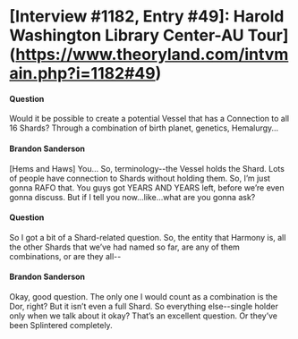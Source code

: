 # [Interview #1182, Entry #49]: Harold Washington Library Center-AU Tour](https://www.theoryland.com/intvmain.php?i=1182#49)

#### Question

Would it be possible to create a potential Vessel that has a Connection to all 16 Shards? Through a combination of birth planet, genetics, Hemalurgy...

#### Brandon Sanderson

[Hems and Haws] You… So, terminology--the Vessel holds the Shard. Lots of people have connection to Shards without holding them. So, I’m just gonna RAFO that. You guys got YEARS AND YEARS left, before we’re even gonna discuss. But if I tell you now...like...what are you gonna ask?

#### Question

So I got a bit of a Shard-related question. So, the entity that Harmony is, all the other Shards that we’ve had named so far, are any of them combinations, or are they all--

#### Brandon Sanderson

Okay, good question. The only one I would count as a combination is the Dor, right? But it isn’t even a full Shard. So everything else--single holder only when we talk about it okay? That’s an excellent question. Or they’ve been Splintered completely.

